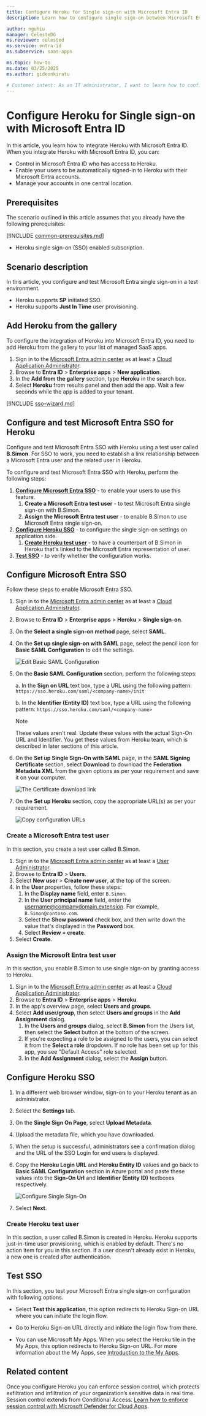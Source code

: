 ```yaml
---
title: Configure Heroku for Single sign-on with Microsoft Entra ID
description: Learn how to configure single sign-on between Microsoft Entra ID and Heroku.

author: nguhiu
manager: CelesteDG
ms.reviewer: celested
ms.service: entra-id
ms.subservice: saas-apps

ms.topic: how-to
ms.date: 03/25/2025
ms.author: gideonkiratu

# Customer intent: As an IT administrator, I want to learn how to configure single sign-on between Microsoft Entra ID and Heroku so that I can control who has access to Heroku, enable automatic sign-in with Microsoft Entra accounts, and manage my accounts in one central location.
---
```

# Configure Heroku for Single sign-on with Microsoft Entra ID

In this article,  you learn how to integrate Heroku with Microsoft Entra ID. When you integrate Heroku with Microsoft Entra ID, you can:

* Control in Microsoft Entra ID who has access to Heroku.
* Enable your users to be automatically signed-in to Heroku with their Microsoft Entra accounts.
* Manage your accounts in one central location.

## Prerequisites

The scenario outlined in this article assumes that you already have the following prerequisites:

[!INCLUDE [common-prerequisites.md](~/identity/saas-apps/includes/common-prerequisites.md)]
* Heroku single sign-on (SSO) enabled subscription.

## Scenario description

In this article,  you configure and test Microsoft Entra single sign-on in a test environment.

* Heroku supports **SP** initiated SSO.
* Heroku supports **Just In Time** user provisioning.

## Add Heroku from the gallery

To configure the integration of Heroku into Microsoft Entra ID, you need to add Heroku from the gallery to your list of managed SaaS apps.

1. Sign in to the [Microsoft Entra admin center](https://entra.microsoft.com) as at least a [Cloud Application Administrator](~/identity/role-based-access-control/permissions-reference.md#cloud-application-administrator).
1. Browse to **Entra ID** > **Enterprise apps** > **New application**.
1. In the **Add from the gallery** section, type **Heroku** in the search box.
1. Select **Heroku** from results panel and then add the app. Wait a few seconds while the app is added to your tenant.

 [!INCLUDE [sso-wizard.md](~/identity/saas-apps/includes/sso-wizard.md)]

<a name='configure-and-test-azure-ad-sso-for-heroku'></a>

## Configure and test Microsoft Entra SSO for Heroku

Configure and test Microsoft Entra SSO with Heroku using a test user called **B.Simon**. For SSO to work, you need to establish a link relationship between a Microsoft Entra user and the related user in Heroku.

To configure and test Microsoft Entra SSO with Heroku, perform the following steps:

1. **[Configure Microsoft Entra SSO](#configure-azure-ad-sso)** - to enable your users to use this feature.
    1. **Create a Microsoft Entra test user** - to test Microsoft Entra single sign-on with B.Simon.
    1. **Assign the Microsoft Entra test user** - to enable B.Simon to use Microsoft Entra single sign-on.
1. **[Configure Heroku SSO](#configure-heroku-sso)** - to configure the single sign-on settings on application side.
    1. **[Create Heroku test user](#create-heroku-test-user)** - to have a counterpart of B.Simon in Heroku that's linked to the Microsoft Entra representation of user.
1. **[Test SSO](#test-sso)** - to verify whether the configuration works.

<a name='configure-azure-ad-sso'></a>

## Configure Microsoft Entra SSO

Follow these steps to enable Microsoft Entra SSO.

1. Sign in to the [Microsoft Entra admin center](https://entra.microsoft.com) as at least a [Cloud Application Administrator](~/identity/role-based-access-control/permissions-reference.md#cloud-application-administrator).
1. Browse to **Entra ID** > **Enterprise apps** > **Heroku** > **Single sign-on**.
1. On the **Select a single sign-on method** page, select **SAML**.
1. On the **Set up single sign-on with SAML** page, select the pencil icon for **Basic SAML Configuration** to edit the settings.

   ![Edit Basic SAML Configuration](common/edit-urls.png)

1. On the **Basic SAML Configuration** section, perform the following steps:

	a. In the **Sign on URL** text box, type a URL using the following pattern:
    `https://sso.heroku.com/saml/<company-name>/init`

    b. In the **Identifier (Entity ID)** text box, type a URL using the following pattern:
    `https://sso.heroku.com/saml/<company-name>`

	> [!NOTE]
	> These values aren't real. Update these values with the actual Sign-On URL and Identifier. You get these values from Heroku team, which is described in later sections of this article.

1. On the **Set up Single Sign-On with SAML** page, in the **SAML Signing Certificate** section, select **Download** to download the **Federation Metadata XML** from the given options as per your requirement and save it on your computer.

	![The Certificate download link](common/metadataxml.png)

6. On the **Set up Heroku** section, copy the appropriate URL(s) as per your requirement.

	![Copy configuration URLs](common/copy-configuration-urls.png)

<a name='create-an-azure-ad-test-user'></a>

### Create a Microsoft Entra test user

In this section, you create a test user called B.Simon.

1. Sign in to the [Microsoft Entra admin center](https://entra.microsoft.com) as at least a [User Administrator](~/identity/role-based-access-control/permissions-reference.md#user-administrator).
1. Browse to **Entra ID** > **Users**.
1. Select **New user** > **Create new user**, at the top of the screen.
1. In the **User** properties, follow these steps:
   1. In the **Display name** field, enter `B.Simon`.  
   1. In the **User principal name** field, enter the username@companydomain.extension. For example, `B.Simon@contoso.com`.
   1. Select the **Show password** check box, and then write down the value that's displayed in the **Password** box.
   1. Select **Review + create**.
1. Select **Create**.

<a name='assign-the-azure-ad-test-user'></a>

### Assign the Microsoft Entra test user

In this section, you enable B.Simon to use single sign-on by granting access to Heroku.

1. Sign in to the [Microsoft Entra admin center](https://entra.microsoft.com) as at least a [Cloud Application Administrator](~/identity/role-based-access-control/permissions-reference.md#cloud-application-administrator).
1. Browse to **Entra ID** > **Enterprise apps** > **Heroku**.
1. In the app's overview page, select **Users and groups**.
1. Select **Add user/group**, then select **Users and groups** in the **Add Assignment** dialog.
   1. In the **Users and groups** dialog, select **B.Simon** from the Users list, then select the **Select** button at the bottom of the screen.
   1. If you're expecting a role to be assigned to the users, you can select it from the **Select a role** dropdown. If no role has been set up for this app, you see "Default Access" role selected.
   1. In the **Add Assignment** dialog, select the **Assign** button.

## Configure Heroku SSO

1. In a different web browser window, sign-on to your Heroku tenant as an administrator.

2. Select the **Settings** tab.

3. On the **Single Sign On Page**, select **Upload Metadata**.

4. Upload the metadata file, which you have downloaded.

5. When the setup is successful, administrators see a confirmation dialog and the URL of the SSO Login for end users is displayed.

6. Copy the **Heroku Login URL** and **Heroku Entity ID** values and go back to **Basic SAML Configuration** section in Azure portal and paste these values into the **Sign-On Url** and **Identifier (Entity ID)** textboxes respectively.

	![Configure Single Sign-On](./media/heroku-tutorial/single-sign-on.png)

7. Select **Next**.

### Create Heroku test user

In this section, a user called B.Simon is created in Heroku. Heroku supports just-in-time user provisioning, which is enabled by default. There's no action item for you in this section. If a user doesn't already exist in Heroku, a new one is created after authentication.

## Test SSO

In this section, you test your Microsoft Entra single sign-on configuration with following options. 

* Select **Test this application**, this option redirects to Heroku Sign-on URL where you can initiate the login flow. 

* Go to Heroku Sign-on URL directly and initiate the login flow from there.

* You can use Microsoft My Apps. When you select the Heroku tile in the My Apps, this option redirects to Heroku Sign-on URL. For more information about the My Apps, see [Introduction to the My Apps](https://support.microsoft.com/account-billing/sign-in-and-start-apps-from-the-my-apps-portal-2f3b1bae-0e5a-4a86-a33e-876fbd2a4510).

## Related content

Once you configure Heroku you can enforce session control, which protects exfiltration and infiltration of your organization’s sensitive data in real time. Session control extends from Conditional Access. [Learn how to enforce session control with Microsoft Defender for Cloud Apps](/cloud-app-security/proxy-deployment-any-app).
